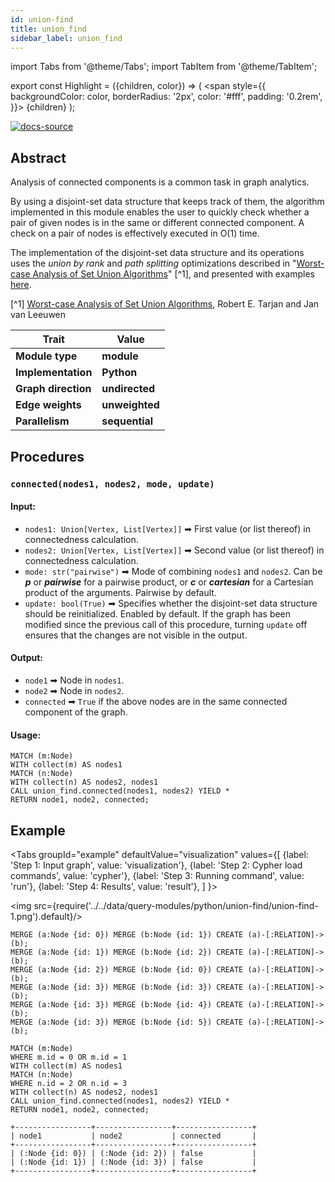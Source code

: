 ```yaml
---
id: union-find
title: union_find
sidebar_label: union_find
---
```


import Tabs from '@theme/Tabs';
import TabItem from '@theme/TabItem';

export const Highlight = ({children, color}) => (
  <span
    style={{
      backgroundColor: color,
      borderRadius: '2px',
      color: '#fff',
      padding: '0.2rem',
    }}>
    {children}
  </span>
);

[![docs-source](https://img.shields.io/badge/source-union_find-FB6E00?logo=github&style=for-the-badge)](https://github.com/memgraph/mage/blob/main/python/union_find.py)

## Abstract

Analysis of connected components is a common task in graph analytics.

By using a disjoint-set data structure that keeps track of them, the algorithm implemented in this module enables the user to quickly check whether a pair of given nodes is in the same or different connected component.
A check on a pair of nodes is effectively executed in O(1) time.

The implementation of the disjoint-set data structure and its operations uses the *union by rank* and *path splitting* optimizations described in "[Worst-case Analysis of Set Union Algorithms](https://dl.acm.org/doi/10.1145/62.2160)" [^1], and presented with examples [here](https://www.cs.princeton.edu/~rs/AlgsDS07/01UnionFind.pdf).

[^1] [Worst-case Analysis of Set Union Algorithms](https://dl.acm.org/doi/10.1145/62.2160), Robert E. Tarjan and Jan van Leeuwen


| Trait               | Value                                                 |
| ------------------- | ----------------------------------------------------- |
| **Module type**     | <Highlight color="#FB6E00">**module**</Highlight>     |
| **Implementation**  | <Highlight color="#FB6E00">**Python**</Highlight>     |
| **Graph direction** | <Highlight color="#FB6E00">**undirected**</Highlight> |
| **Edge weights**    | <Highlight color="#FB6E00">**unweighted**</Highlight> |
| **Parallelism**     | <Highlight color="#FB6E00">**sequential**</Highlight> |

## Procedures

### `connected(nodes1, nodes2, mode, update)`

#### Input:

* `nodes1: Union[Vertex, List[Vertex]]` ➡ First value (or list thereof) in connectedness calculation.
* `nodes2: Union[Vertex, List[Vertex]]` ➡ Second value (or list thereof) in connectedness calculation.
* `mode: str("pairwise")` ➡ Mode of combining `nodes1` and `nodes2`. Can be ***p*** or ***pairwise*** for a pairwise product, or ***c*** or ***cartesian*** for a Cartesian product of the arguments. Pairwise by default.
* `update: bool(True)` ➡ Specifies whether the disjoint-set data structure should be reinitialized. Enabled by default. If the graph has been modified since the previous call of this procedure, turning `update` off ensures that the changes are not visible in the output.

#### Output:

* `node1` ➡ Node in `nodes1`.
* `node2` ➡ Node in `nodes2`.
* `connected` ➡ `True` if the above nodes are in the same connected component of the graph.

#### Usage:
```cypher
MATCH (m:Node)
WITH collect(m) AS nodes1
MATCH (n:Node)
WITH collect(n) AS nodes2, nodes1
CALL union_find.connected(nodes1, nodes2) YIELD *
RETURN node1, node2, connected;
```

## Example

<Tabs
  groupId="example"
  defaultValue="visualization"
  values={[
    {label: 'Step 1: Input graph', value: 'visualization'},
    {label: 'Step 2: Cypher load commands', value: 'cypher'},
    {label: 'Step 3: Running command', value: 'run'},
    {label: 'Step 4: Results', value: 'result'},
  ]
}>
  <TabItem value="visualization">

  <img src={require('../../data/query-modules/python/union-find/union-find-1.png').default}/>

  </TabItem>


  <TabItem value="cypher">

```cypher
MERGE (a:Node {id: 0}) MERGE (b:Node {id: 1}) CREATE (a)-[:RELATION]->(b);
MERGE (a:Node {id: 1}) MERGE (b:Node {id: 2}) CREATE (a)-[:RELATION]->(b);
MERGE (a:Node {id: 2}) MERGE (b:Node {id: 0}) CREATE (a)-[:RELATION]->(b);
MERGE (a:Node {id: 3}) MERGE (b:Node {id: 3}) CREATE (a)-[:RELATION]->(b);
MERGE (a:Node {id: 3}) MERGE (b:Node {id: 4}) CREATE (a)-[:RELATION]->(b);
MERGE (a:Node {id: 3}) MERGE (b:Node {id: 5}) CREATE (a)-[:RELATION]->(b);
```

  </TabItem>

  <TabItem value="run">

```cypher
MATCH (m:Node)
WHERE m.id = 0 OR m.id = 1
WITH collect(m) AS nodes1
MATCH (n:Node)
WHERE n.id = 2 OR n.id = 3
WITH collect(n) AS nodes2, nodes1
CALL union_find.connected(nodes1, nodes2) YIELD *
RETURN node1, node2, connected;
```

  </TabItem>


  <TabItem value="result">

```plaintext
+-----------------+-----------------+-----------------+
| node1           | node2           | connected       |
+-----------------+-----------------+-----------------+
| (:Node {id: 0}) | (:Node {id: 2}) | false           |
| (:Node {id: 1}) | (:Node {id: 3}) | false           |
+-----------------+-----------------+-----------------+
```

  </TabItem>

</Tabs>